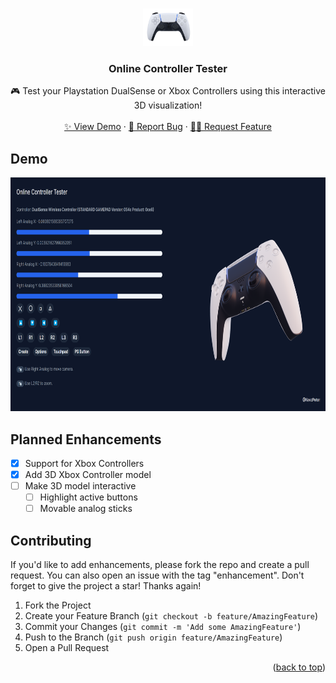 <a username="readme-top"></a>
<!-- PROJECT LOGO -->
<br />
<div align="center">
  <a href="https://github.com/KevzPeter/Online-Controller-Tester">
    <img src="media/PS5-Controller.png" alt="Logo" width="80" height="60">
  </a>

  <h3 align="center">Online Controller Tester</h3>

  <p align="center">
    🎮 Test your Playstation DualSense or Xbox Controllers using this interactive 3D visualization!
    <br />
    <br />
    <a href="https://online-controller-tester.vercel.app/">✨ View Demo</a>
    ·
    <a href="https://github.com/KevzPeter/online-controller-tester/issues">🐛 Report Bug</a>
    ·
    <a href="https://github.com/KevzPeter/online-controller-tester/issues">💁🏽 Request Feature</a>
  </p>
</div>


<!-- DEMO -->
## Demo

<div align="center">
<img  src="media/demo.png" alt="Screenshot" width="800" height="374">
</div>

<!-- ENHANCEMENTS -->
## Planned Enhancements

- [x] Support for Xbox Controllers
- [x] Add 3D Xbox Controller model
- [ ] Make 3D model interactive 
    - [ ] Highlight active buttons
    - [ ] Movable analog sticks

<!-- CONTRIBUTING -->
## Contributing

If you'd like to add enhancements, please fork the repo and create a pull request. You can also open an issue with the tag "enhancement".
Don't forget to give the project a star! Thanks again!

1. Fork the Project
2. Create your Feature Branch (`git checkout -b feature/AmazingFeature`)
3. Commit your Changes (`git commit -m 'Add some AmazingFeature'`)
4. Push to the Branch (`git push origin feature/AmazingFeature`)
5. Open a Pull Request

<p align="right">(<a href="#readme-top">back to top</a>)</p>


<!-- MARKDOWN LINKS & IMAGES -->
<!-- https://www.markdownguide.org/basic-syntax/#reference-style-links -->
[contributors-shield]: https://img.shields.io/github/contributors/othneildrew/Best-README-Template.svg?style=for-the-badge
[contributors-url]: https://github.com/othneildrew/Best-README-Template/graphs/contributors
[forks-shield]: https://img.shields.io/github/forks/othneildrew/Best-README-Template.svg?style=for-the-badge
[forks-url]: https://github.com/othneildrew/Best-README-Template/network/members
[stars-shield]: https://img.shields.io/github/stars/othneildrew/Best-README-Template.svg?style=for-the-badge
[stars-url]: https://github.com/othneildrew/Best-README-Template/stargazers
[issues-shield]: https://img.shields.io/github/issues/othneildrew/Best-README-Template.svg?style=for-the-badge
[issues-url]: https://github.com/othneildrew/Best-README-Template/issues
[license-shield]: https://img.shields.io/github/license/othneildrew/Best-README-Template.svg?style=for-the-badge
[license-url]: https://github.com/othneildrew/Best-README-Template/blob/master/LICENSE.txt
[product-screenshot]: images/screenshot.png
[Next.js]: https://img.shields.io/badge/next.js-000000?style=for-the-badge&logo=nextdotjs&logoColor=white
[Next-url]: https://nextjs.org/
[React.js]: https://img.shields.io/badge/React-20232A?style=for-the-badge&logo=react&logoColor=61DAFB
[React-url]: https://reactjs.org/
[Docker]: https://img.shields.io/badge/docker-%230db7ed.svg?style=for-the-badge&logo=docker&logoColor=white
[Docker-url]: https://docker.com/